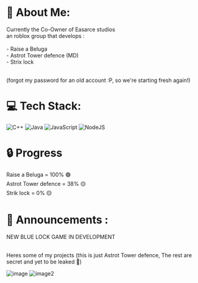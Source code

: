 # 💫 About Me:
Currently the Co-Owner of Easarce studios<br>an roblox group that develops :<br><br>- Raise a Beluga<br>- Astrot Tower defence (MD)<br>- Strix lock

<br>(forgot my password for an old account :P, so we're starting fresh again!)


# 💻 Tech Stack:
![C++](https://img.shields.io/badge/c++-%2300599C.svg?style=for-the-badge&logo=c%2B%2B&logoColor=white) ![Java](https://img.shields.io/badge/java-%23ED8B00.svg?style=for-the-badge&logo=openjdk&logoColor=white) ![JavaScript](https://img.shields.io/badge/javascript-%23323330.svg?style=for-the-badge&logo=javascript&logoColor=%23F7DF1E) ![NodeJS](https://img.shields.io/badge/node.js-6DA55F?style=for-the-badge&logo=node.js&logoColor=white)


# 🔒 Progress
Raise a Beluga = 100% 🟢<br>Astrot Tower defence = 38% 🟡<br>Strik lock = 0% 🟡

# 📢 Announcements :
NEW BLUE LOCK GAME IN DEVELOPMENT


<br> Heres some of my projects (this is just Astrot Tower defence, The rest are secret and yet to be leaked 👀)

![image](https://github.com/user-attachments/assets/7a23975a-9973-4854-8934-c5626091c19c)
![image2](https://github.com/user-attachments/assets/e7ae9a3e-53ec-4336-87f7-cc4c4ca5937c)
